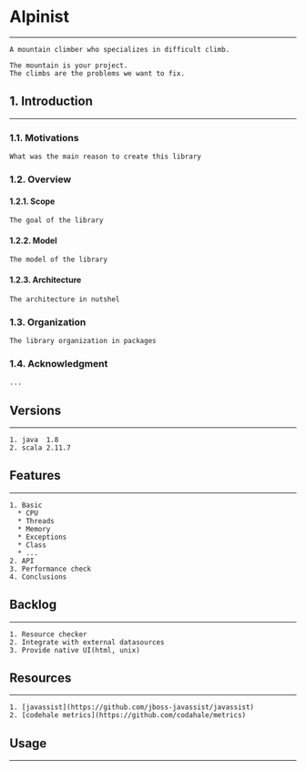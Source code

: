 # Alpinist
---
    
    A mountain climber who specializes in difficult climb.

    The mountain is your project.
    The climbs are the problems we want to fix.


## 1. Introduction
---

### 1.1. Motivations

    What was the main reason to create this library

### 1.2. Overview

#### 1.2.1. Scope

    The goal of the library

#### 1.2.2. Model

    The model of the library

#### 1.2.3. Architecture

    The architecture in nutshel
 
### 1.3. Organization

    The library organization in packages

### 1.4. Acknowledgment

    ...

## Versions
---

    1. java  1.8
    2. scala 2.11.7

## Features
---

    1. Basic
      * CPU
      * Threads
      * Memory
      * Exceptions
      * Class
      * ...
    2. API
    3. Performance check
    4. Conclusions


## Backlog
---

    1. Resource checker
    2. Integrate with external datasources
    3. Provide native UI(html, unix)


## Resources
---

    1. [javassist](https://github.com/jboss-javassist/javassist)
    2. [codehale metrics](https://github.com/codahale/metrics)

    
## Usage
---



        


  
